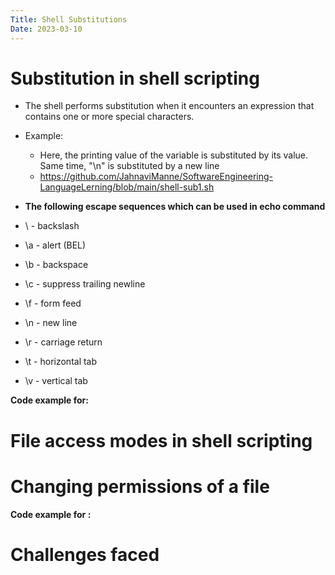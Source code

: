 ```yaml
---
Title: Shell Substitutions
Date: 2023-03-10
---
```


<h1>Substitution in shell scripting</h1>

- The shell performs substitution when it encounters an expression that contains one or more special characters.
- Example:
   - Here, the printing value of the variable is substituted by its value. Same time, "\n" is substituted by a new line
   - https://github.com/JahnaviManne/SoftwareEngineering-LanguageLerning/blob/main/shell-sub1.sh
    
- **The following escape sequences which can be used in echo command**
- \\ - backslash
- \a - alert (BEL)
- \b - backspace
- \c - suppress trailing newline
- \f - form feed
- \n - new line
- \r - carriage return
- \t - horizontal tab
- \v - vertical tab

**Code example for:** 

<h1>File access modes in shell scripting</h1>


<h1>Changing permissions of a file</h1>



**Code example for :** 

<h1>Challenges faced</h1>

